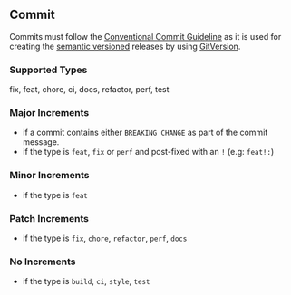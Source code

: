 
## Commit

Commits must follow the [Conventional Commit Guideline](https://www.conventionalcommits.org/en/v1.0.0/) as it is used
for creating the [semantic versioned](https://semver.org/) releases by using [GitVersion](https://gitversion.net/).

### Supported Types

fix, feat, chore, ci, docs, refactor, perf, test

### Major Increments

* if a commit contains either `BREAKING CHANGE` as part of the commit message.
* if the type is `feat`, `fix` or `perf` and post-fixed with an `!` (e.g: `feat!:`)

### Minor Increments

* if the type is `feat`

### Patch Increments

* if the type is `fix`, `chore`, `refactor`, `perf`, `docs`

### No Increments

* if the type is `build`, `ci`, `style`, `test`
